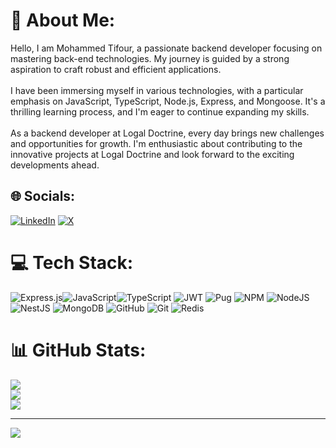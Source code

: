 # 💫 About Me:
Hello, I am Mohammed Tifour, a passionate backend developer focusing on mastering back-end technologies. My journey is guided by a strong aspiration to craft robust and efficient applications.<br><br>I have been immersing myself in various technologies, with a particular emphasis on JavaScript, TypeScript, Node.js, Express, and Mongoose. It's a thrilling learning process, and I'm eager to continue expanding my skills.<br><br>As a backend developer at Logal Doctrine, every day brings new challenges and opportunities for growth. I'm enthusiastic about contributing to the innovative projects at Logal Doctrine and look forward to the exciting developments ahead.


## 🌐 Socials:
[![LinkedIn](https://img.shields.io/badge/LinkedIn-%230077B5.svg?logo=linkedin&logoColor=white)](https://linkedin.com/in/in/tifour) [![X](https://img.shields.io/badge/X-black.svg?logo=X&logoColor=white)](https://x.com/@Mohamme19627022) 

# 💻 Tech Stack:
![Express.js](https://img.shields.io/badge/express.js-%23404d59.svg?style=for-the-badge&logo=express&logoColor=%2361DAFB)![JavaScript](https://img.shields.io/badge/javascript-%23323330.svg?style=for-the-badge&logo=javascript&logoColor=%23F7DF1E)![TypeScript](https://img.shields.io/badge/typescript-%23007ACC.svg?style=for-the-badge&logo=typescript&logoColor=white)
![JWT](https://img.shields.io/badge/JWT-black?style=for-the-badge&logo=JSON%20web%20tokens) ![Pug](https://img.shields.io/badge/Pug-FFF?style=for-the-badge&logo=pug&logoColor=A86454) ![NPM](https://img.shields.io/badge/NPM-%23CB3837.svg?style=for-the-badge&logo=npm&logoColor=white) ![NodeJS](https://img.shields.io/badge/node.js-6DA55F?style=for-the-badge&logo=node.js&logoColor=white) ![NestJS](https://img.shields.io/badge/nestjs-%23E0234E.svg?style=for-the-badge&logo=nestjs&logoColor=white) ![MongoDB](https://img.shields.io/badge/MongoDB-%234ea94b.svg?style=for-the-badge&logo=mongodb&logoColor=white) ![GitHub](https://img.shields.io/badge/github-%23121011.svg?style=for-the-badge&logo=github&logoColor=white) ![Git](https://img.shields.io/badge/git-%23F05033.svg?style=for-the-badge&logo=git&logoColor=white) ![Redis](https://img.shields.io/badge/redis-%23DD0031.svg?style=for-the-badge&logo=redis&logoColor=white)
# 📊 GitHub Stats:
![](https://github-readme-stats.vercel.app/api?username=mohT4&theme=dark&hide_border=false&include_all_commits=true&count_private=true)<br/>
![](https://github-readme-streak-stats.herokuapp.com/?user=mohT4&theme=dark&hide_border=false)<br/>
![](https://github-readme-stats.vercel.app/api/top-langs/?username=mohT4&theme=dark&hide_border=false&include_all_commits=true&count_private=true&layout=compact)

---
[![](https://visitcount.itsvg.in/api?id=mohT4&icon=0&color=0)](https://visitcount.itsvg.in)

<!-- Proudly created with GPRM ( https://gprm.itsvg.in ) -->
